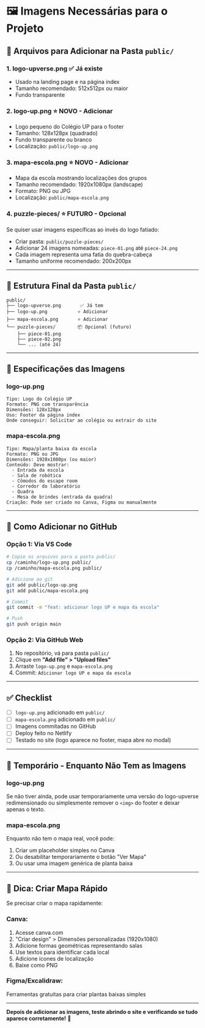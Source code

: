 # 🖼️ Imagens Necessárias para o Projeto

## 📁 Arquivos para Adicionar na Pasta `public/`

### 1. **logo-upverse.png** ✅ Já existe
- Usado na landing page e na página index
- Tamanho recomendado: 512x512px ou maior
- Fundo transparente

### 2. **logo-up.png** ⭐ NOVO - Adicionar
- Logo pequeno do Colégio UP para o footer
- Tamanho: 128x128px (quadrado)
- Fundo transparente ou branco
- Localização: `public/logo-up.png`

### 3. **mapa-escola.png** ⭐ NOVO - Adicionar
- Mapa da escola mostrando localizações dos grupos
- Tamanho recomendado: 1920x1080px (landscape)
- Formato: PNG ou JPG
- Localização: `public/mapa-escola.png`

### 4. **puzzle-pieces/** ⭐ FUTURO - Opcional
Se quiser usar imagens específicas ao invés do logo fatiado:
- Criar pasta: `public/puzzle-pieces/`
- Adicionar 24 imagens nomeadas: `piece-01.png` até `piece-24.png`
- Cada imagem representa uma fatia do quebra-cabeça
- Tamanho uniforme recomendado: 200x200px

---

## 📂 Estrutura Final da Pasta `public/`

```
public/
├── logo-upverse.png       ✅ Já tem
├── logo-up.png           ⭐ Adicionar
├── mapa-escola.png       ⭐ Adicionar
└── puzzle-pieces/        📦 Opcional (futuro)
    ├── piece-01.png
    ├── piece-02.png
    └── ... (até 24)
```

---

## 🎨 Especificações das Imagens

### **logo-up.png**
```
Tipo: Logo do Colégio UP
Formato: PNG com transparência
Dimensões: 128x128px
Uso: Footer da página index
Onde conseguir: Solicitar ao colégio ou extrair do site
```

### **mapa-escola.png**
```
Tipo: Mapa/planta baixa da escola
Formato: PNG ou JPG
Dimensões: 1920x1080px (ou maior)
Conteúdo: Deve mostrar:
  - Entrada da escola
  - Sala de robótica
  - Cômodos do escape room
  - Corredor do laboratório
  - Quadra
  - Mesa de brindes (entrada da quadra)
Criação: Pode ser criado no Canva, Figma ou manualmente
```

---

## 🔧 Como Adicionar no GitHub

### **Opção 1: Via VS Code**
```bash
# Copie os arquivos para a pasta public/
cp /caminho/logo-up.png public/
cp /caminho/mapa-escola.png public/

# Adicione ao git
git add public/logo-up.png
git add public/mapa-escola.png

# Commit
git commit -m "feat: adicionar logo UP e mapa da escola"

# Push
git push origin main
```

### **Opção 2: Via GitHub Web**
1. No repositório, vá para pasta `public/`
2. Clique em **"Add file" > "Upload files"**
3. Arraste `logo-up.png` e `mapa-escola.png`
4. Commit: `Adicionar logo UP e mapa da escola`

---

## ✅ Checklist

- [ ] `logo-up.png` adicionado em `public/`
- [ ] `mapa-escola.png` adicionado em `public/`
- [ ] Imagens commitadas no GitHub
- [ ] Deploy feito no Netlify
- [ ] Testado no site (logo aparece no footer, mapa abre no modal)

---

## 🎯 Temporário - Enquanto Não Tem as Imagens

### **logo-up.png**
Se não tiver ainda, pode usar temporariamente uma versão do logo-upverse redimensionado ou simplesmente remover o `<img>` do footer e deixar apenas o texto.

### **mapa-escola.png**
Enquanto não tem o mapa real, você pode:
1. Criar um placeholder simples no Canva
2. Ou desabilitar temporariamente o botão "Ver Mapa"
3. Ou usar uma imagem genérica de planta baixa

---

## 📸 Dica: Criar Mapa Rápido

Se precisar criar o mapa rapidamente:

### **Canva:**
1. Acesse canva.com
2. "Criar design" > Dimensões personalizadas (1920x1080)
3. Adicione formas geométricas representando salas
4. Use textos para identificar cada local
5. Adicione ícones de localização
6. Baixe como PNG

### **Figma/Excalidraw:**
Ferramentas gratuitas para criar plantas baixas simples

---

**Depois de adicionar as imagens, teste abrindo o site e verificando se tudo aparece corretamente!** 🎉